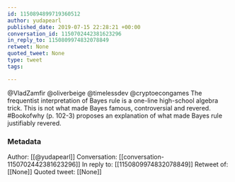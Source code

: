 ```yaml
---
id: 1150894899719360512
author: yudapearl
published_date: 2019-07-15 22:28:21 +00:00
conversation_id: 1150702442381623296
in_reply_to: 1150809974832078849
retweet: None
quoted_tweet: None
type: tweet
tags:

---
```


@VladZamfir @oliverbeige @timelessdev @cryptoecongames The frequentist interpretation of Bayes rule is a one-line high-school algebra trick. This is not what made Bayes famous, controversial and revered. #Bookofwhy (p. 102-3) proposes an explanation of what made Bayes rule justifiably revered.

### Metadata

Author: [[@yudapearl]]
Conversation: [[conversation-1150702442381623296]]
In reply to: [[1150809974832078849]]
Retweet of: [[None]]
Quoted tweet: [[None]]
